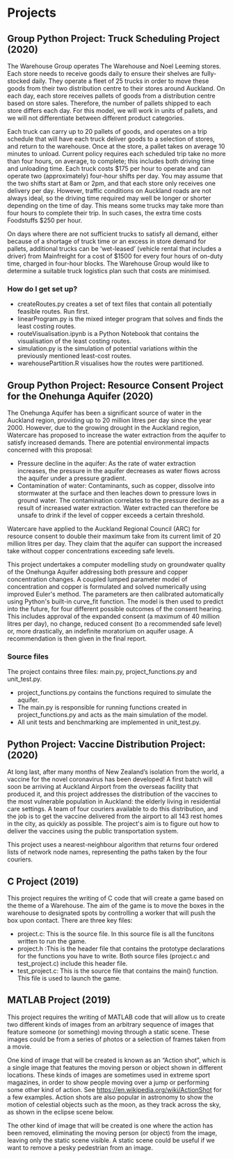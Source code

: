 # Projects

## Group Python Project: Truck Scheduling Project (2020)

The Warehouse Group operates The Warehouse and Noel Leeming stores. Each store needs to receive goods daily to ensure their shelves are fully-stocked daily. They operate a fleet of 25 trucks in order to move these goods from their two distribution centre to their stores around Auckland.
On each day, each store receives pallets of goods from a distribution centre based on store sales. Therefore, the number of pallets shipped to each store differs each day. For this model, we will work in units of pallets, and we will not differentiate between different product categories.

Each truck can carry up to 20 pallets of goods, and operates on a trip schedule that will have each truck deliver goods to a selection of stores, and return to the warehouse. Once at the store, a pallet takes on average 10 minutes to unload. Current policy requires each scheduled trip take no more than four hours, on average, to complete; this includes both driving time and unloading time. Each truck costs $175 per hour to operate and can operate two (approximately) four-hour shifts per day. You may assume that the two shifts start at 8am or 2pm, and that each store only receives one delivery per day.
However, traffic conditions on Auckland roads are not always ideal, so the driving time required may well be longer or shorter depending on the time of day. This means some trucks may take more than four hours to complete their trip. In such cases, the extra time costs Foodstuffs $250 per hour.

On days where there are not sufficient trucks to satisfy all demand, either because of a shortage of truck time or an excess in store demand for pallets, additional trucks can be ‘wet-leased’ (vehicle rental that includes a driver) from Mainfreight for a cost of $1500 for every four hours of on-duty time, charged in four-hour blocks.
The Warehouse Group would like to determine a suitable truck logistics plan such that costs are minimised. 

### How do I get set up? ###

* createRoutes.py creates a set of text files that contain all potentially feasible routes. Run first. 
* linearProgram.py is the mixed integer program that solves and finds the least costing routes.
* routeVisualisation.ipynb is a Python Notebook that contains the visualisation of the least costing routes.
* simulation.py is the simulation of potential variations within the previously mentioned least-cost routes.
* warehousePartition.R visualises how the routes were partitioned.

## Group Python Project: Resource Consent Project for the Onehunga Aquifer (2020)

The Onehunga Aquifer has been a significant source of water in the Auckland region, providing up to 20 million litres per day since the year 2000. However, due to the growing drought in the Auckland region, Watercare has proposed to increase the water extraction from the aquifer to satisfy increased demands. There are potential environmental impacts concerned with this proposal:
- Pressure decline in the aquifer: As the rate of water extraction increases, the pressure in the aquifer decreases as water flows across the aquifer under a pressure gradient.
- Contamination of water: Contaminants, such as copper, dissolve into stormwater at the surface and then leaches down to pressure lows in ground water. The contamination correlates to the pressure decline as a result of increased water extraction. Water extracted can therefore be unsafe to drink if the level of copper exceeds a certain threshold.

Watercare have applied to the Auckland Regional Council (ARC) for resource consent to double their maximum take from its current limit of 20 million litres per day. They claim that the aquifer can support the increased take without copper concentrations exceeding safe levels.

This project undertakes a computer modelling study on groundwater quality of the Onehunga Aquifer addressing both pressure and copper concentration changes. A coupled lumped parameter model of concentration and copper is formulated and solved numerically using improved Euler's method. The parameters are then calibrated automatically using Python's built-in curve_fit function. The model is then used to predict into the future, for four different possible outcomes of the consent hearing. This includes approval of the expanded consent (a maximum of 40 million litres per day), no change, reduced consent (to a recommended safe level) or, more drastically, an indefinite moratorium on aquifer usage. A recommendation is then given in the final report. 

### Source files
The project contains three files: main.py, project_functions.py and unit_test.py. 
* project_functions.py contains the functions required to simulate the aquifer.
* The main.py is responsible for running functions created in project_functions.py and acts as the main simulation of the model.
* All unit tests and benchmarking are implemented in unit_test.py. 


## Python Project: Vaccine Distribution Project: (2020)

At long last, after many months of New Zealand’s isolation from the world, a
vaccine for the novel coronavirus has been developed! A first batch will soon be
arriving at Auckland Airport from the overseas facility that produced it, and this project
addresses the distribution of the vaccines to the most vulnerable population in
Auckland: the elderly living in residential care settings. A team of
four couriers available to do this distribution, and the job is to get the vaccine
delivered from the airport to all 143 rest homes in the city, as quickly as possible.
The project's aim is to figure out how to deliver the vaccines using the public transportation system.

This project uses a nearest-neighbour algorithm that returns four
ordered lists of network node names, representing the paths taken by the four
couriers. 

## C Project (2019)

This project requires the writing of C code that will create a game based on the theme of 
a Warehouse. The aim of the game is to move the boxes in the warehouse to designated spots by
controlling a worker that will push the box upon contact. There are three key files:
- project.c: This is the source file. In this source file is all the funcitons written to run the game.
- project.h :This is the header file that contains the prototype declarations for the
functions you have to write. Both source files (project.c and test_project.c) 
include this header file.
- test_project.c: This is the source file that contains the main() function. This file is used to
launch the game.

## MATLAB Project (2019)
This project requires the writing of MATLAB code that will allow us to create two different kinds of images
from an arbitrary sequence of images that feature someone (or something) moving through a static
scene. These images could be from a series of photos or a selection of frames taken from a movie.

One kind of image that will be created is known as an “Action shot”, which is a single image that features
the moving person or object shown in different locations. These kinds of images are sometimes
used in extreme sport magazines, in order to show people moving over a jump or performing some
other kind of action. See https://en.wikipedia.org/wiki/ActionShot for a few examples. Action shots
are also popular in astronomy to show the motion of celestial objects such as the moon, as they
track across the sky, as shown in the eclipse scene below.

The other kind of image that will be created is one where the action has been removed, eliminating the
moving person (or object) from the image, leaving only the static scene visible. A static scene could
be useful if we want to remove a pesky pedestrian from an image.


